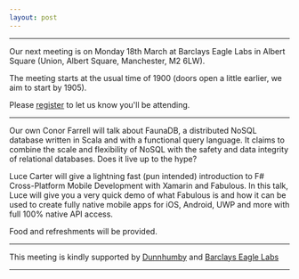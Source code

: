 ```yaml
---
layout: post
---
```


---

Our next meeting is on Monday 18th March at Barclays Eagle Labs in Albert Square (Union, Albert Square, Manchester, M2 6LW).

The meeting starts at the usual time of 1900 (doors open a little earlier, we aim to start by 1905).

Please [register][eventbrite] to let us know you'll be attending.

---

Our own Conor Farrell will talk about FaunaDB, a distributed NoSQL database written in Scala and with a functional query language. It claims to combine the scale and flexibility of NoSQL with the safety and data integrity of relational databases. Does it live up to the hype?

Luce Carter will give a lightning fast (pun intended) introduction to F# Cross-Platform Mobile Development with Xamarin and Fabulous. In this talk, Luce will give you a very quick demo of what Fabulous is and how it can be used to create fully native mobile apps for iOS, Android, UWP and more with full 100% native API access.

Food and refreshments will be provided.

---

This meeting is kindly supported by [Dunnhumby][dunnhumby] and [Barclays Eagle Labs][EagleLabs]

---

[EagleLabs]: https://labs.uk.barclays/
[ML]: https://groups.google.com/forum/#!forum/lambda-lounge-manchester
[lambdamcr]: https://twitter.com/lambdamcr
[eventbrite]: https://www.eventbrite.com/e/lambda-lounge-march-2019-faunadb-functional-nosql-f-and-fabulous-tickets-58539889385
[dunnhumby]: (https://www.dunnhumby.com/)
